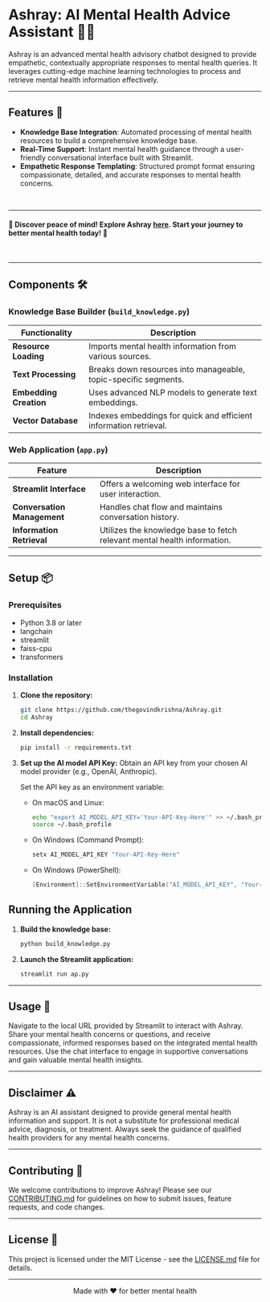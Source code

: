 # Ashray: AI Mental Health Advice Assistant 🧠💬

Ashray is an advanced mental health advisory chatbot designed to provide empathetic, contextually appropriate responses to mental health queries. It leverages cutting-edge machine learning technologies to process and retrieve mental health information effectively.

---

## Features 🌟

- **Knowledge Base Integration**: Automated processing of mental health resources to build a comprehensive knowledge base.
- **Real-Time Support**: Instant mental health guidance through a user-friendly conversational interface built with Streamlit.
- **Empathetic Response Templating**: Structured prompt format ensuring compassionate, detailed, and accurate responses to mental health concerns.

<br>

---

<h4><strong>🚀 Discover peace of mind! Explore Ashray <a href="https://huggingface.co/spaces/thegovindkrishna/Ashray">here</a>. Start your journey to better mental health today! 🌈</strong></h4>
<br>

---

## Components 🛠️

### Knowledge Base Builder (`build_knowledge.py`)

| Functionality | Description |
|---------------|-------------|
| **Resource Loading** | Imports mental health information from various sources. |
| **Text Processing** | Breaks down resources into manageable, topic-specific segments. |
| **Embedding Creation** | Uses advanced NLP models to generate text embeddings. |
| **Vector Database** | Indexes embeddings for quick and efficient information retrieval. |

### Web Application (`app.py`)

| Feature | Description |
|---------|-------------|
| **Streamlit Interface** | Offers a welcoming web interface for user interaction. |
| **Conversation Management** | Handles chat flow and maintains conversation history. |
| **Information Retrieval** | Utilizes the knowledge base to fetch relevant mental health information. |

---

## Setup 📦

### Prerequisites

- Python 3.8 or later
- langchain
- streamlit
- faiss-cpu
- transformers

### Installation

1. **Clone the repository:**
   ```bash
   git clone https://github.com/thegovindkrishna/Ashray.git
   cd Ashray
   ```

2. **Install dependencies:**
   ```bash
   pip install -r requirements.txt
   ```

3. **Set up the AI model API Key:**
   Obtain an API key from your chosen AI model provider (e.g., OpenAI, Anthropic).

   Set the API key as an environment variable:
   
   - On macOS and Linux:
     ```bash
     echo "export AI_MODEL_API_KEY='Your-API-Key-Here'" >> ~/.bash_profile
     source ~/.bash_profile
     ```
   - On Windows (Command Prompt):
     ```cmd
     setx AI_MODEL_API_KEY "Your-API-Key-Here"
     ```
   - On Windows (PowerShell):
     ```powershell
     [Environment]::SetEnvironmentVariable("AI_MODEL_API_KEY", "Your-API-Key-Here", "User")
     ```

## Running the Application

1. **Build the knowledge base:**
   ```bash
   python build_knowledge.py
   ```

2. **Launch the Streamlit application:**
   ```bash
   streamlit run ap.py
   ```

---

## Usage 🤝

Navigate to the local URL provided by Streamlit to interact with Ashray. Share your mental health concerns or questions, and receive compassionate, informed responses based on the integrated mental health resources. Use the chat interface to engage in supportive conversations and gain valuable mental health insights.

---

## Disclaimer ⚠️

Ashray is an AI assistant designed to provide general mental health information and support. It is not a substitute for professional medical advice, diagnosis, or treatment. Always seek the guidance of qualified health providers for any mental health concerns.

---

## Contributing 🤝

We welcome contributions to improve Ashray! Please see our [CONTRIBUTING.md](CONTRIBUTING.md) for guidelines on how to submit issues, feature requests, and code changes.

---

## License 📄

This project is licensed under the MIT License - see the [LICENSE.md](LICENSE.md) file for details.

---

<p align="center">Made with ❤️ for better mental health</p>

